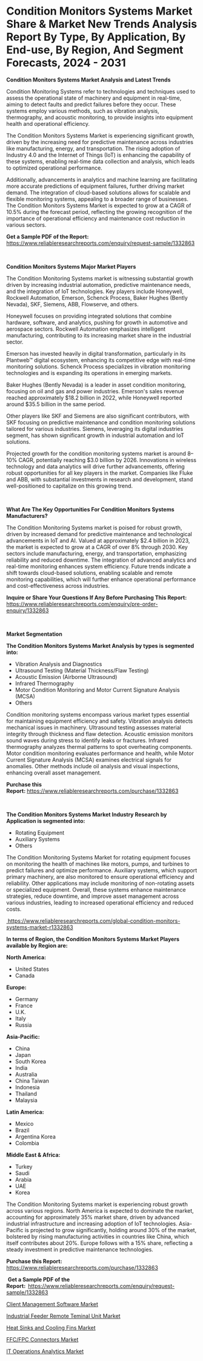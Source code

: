 <p><h1>Condition Monitors Systems Market Share & Market New Trends Analysis Report By Type, By Application, By End-use, By Region, And Segment Forecasts, 2024 - 2031</h1></p><p><strong>Condition Monitors Systems Market Analysis and Latest Trends</strong></p>
<p><p>Condition Monitoring Systems refer to technologies and techniques used to assess the operational state of machinery and equipment in real-time, aiming to detect faults and predict failures before they occur. These systems employ various methods, such as vibration analysis, thermography, and acoustic monitoring, to provide insights into equipment health and operational efficiency.</p><p>The Condition Monitors Systems Market is experiencing significant growth, driven by the increasing need for predictive maintenance across industries like manufacturing, energy, and transportation. The rising adoption of Industry 4.0 and the Internet of Things (IoT) is enhancing the capability of these systems, enabling real-time data collection and analysis, which leads to optimized operational performance. </p><p>Additionally, advancements in analytics and machine learning are facilitating more accurate predictions of equipment failures, further driving market demand. The integration of cloud-based solutions allows for scalable and flexible monitoring systems, appealing to a broader range of businesses. The Condition Monitors Systems Market is expected to grow at a CAGR of 10.5% during the forecast period, reflecting the growing recognition of the importance of operational efficiency and maintenance cost reduction in various sectors.</p></p>
<p><strong>Get a Sample PDF of the Report:&nbsp;</strong> <a href="https://www.reliableresearchreports.com/enquiry/request-sample/1332863?utm_campaign=12&utm_medium=2&utm_source=Github&utm_content=ia&utm_term=01102024&utm_id=condition-monitors-systems">https://www.reliableresearchreports.com/enquiry/request-sample/1332863</a></p>
<p>&nbsp;</p>
<p><strong>Condition Monitors Systems Major Market Players</strong></p>
<p><p>The Condition Monitoring Systems market is witnessing substantial growth driven by increasing industrial automation, predictive maintenance needs, and the integration of IoT technologies. Key players include Honeywell, Rockwell Automation, Emerson, Schenck Process, Baker Hughes (Bently Nevada), SKF, Siemens, ABB, Flowserve, and others.</p><p>Honeywell focuses on providing integrated solutions that combine hardware, software, and analytics, pushing for growth in automotive and aerospace sectors. Rockwell Automation emphasizes intelligent manufacturing, contributing to its increasing market share in the industrial sector.</p><p>Emerson has invested heavily in digital transformation, particularly in its Plantweb™ digital ecosystem, enhancing its competitive edge with real-time monitoring solutions. Schenck Process specializes in vibration monitoring technologies and is expanding its operations in emerging markets.</p><p>Baker Hughes (Bently Nevada) is a leader in asset condition monitoring, focusing on oil and gas and power industries. Emerson's sales revenue reached approximately $18.2 billion in 2022, while Honeywell reported around $35.5 billion in the same period.</p><p>Other players like SKF and Siemens are also significant contributors, with SKF focusing on predictive maintenance and condition monitoring solutions tailored for various industries. Siemens, leveraging its digital industries segment, has shown significant growth in industrial automation and IoT solutions.</p><p>Projected growth for the condition monitoring systems market is around 8–10% CAGR, potentially reaching $3.0 billion by 2026. Innovations in wireless technology and data analytics will drive further advancements, offering robust opportunities for all key players in the market. Companies like Fluke and ABB, with substantial investments in research and development, stand well-positioned to capitalize on this growing trend.</p></p>
<p>&nbsp;</p>
<p><strong>What Are The Key Opportunities For Condition Monitors Systems Manufacturers?</strong></p>
<p><p>The Condition Monitoring Systems market is poised for robust growth, driven by increased demand for predictive maintenance and technological advancements in IoT and AI. Valued at approximately $2.4 billion in 2023, the market is expected to grow at a CAGR of over 8% through 2030. Key sectors include manufacturing, energy, and transportation, emphasizing reliability and reduced downtime. The integration of advanced analytics and real-time monitoring enhances system efficiency. Future trends indicate a shift towards cloud-based solutions, enabling scalable and remote monitoring capabilities, which will further enhance operational performance and cost-effectiveness across industries.</p></p>
<p><strong>Inquire or Share Your Questions If Any Before Purchasing This Report:</strong> <a href="https://www.reliableresearchreports.com/enquiry/pre-order-enquiry/1332863?utm_campaign=12&utm_medium=2&utm_source=Github&utm_content=ia&utm_term=01102024&utm_id=condition-monitors-systems">https://www.reliableresearchreports.com/enquiry/pre-order-enquiry/1332863</a></p>
<p>&nbsp;</p>
<p><strong>Market Segmentation</strong></p>
<p><strong>The Condition Monitors Systems Market Analysis by types is segmented into:</strong></p>
<p><ul><li>Vibration Analysis and Diagnostics</li><li>Ultrasound Testing (Material Thickness/Flaw Testing)</li><li>Acoustic Emission (Airborne Ultrasound)</li><li>Infrared Thermography</li><li>Motor Condition Monitoring and Motor Current Signature Analysis (MCSA)</li><li>Others</li></ul></p>
<p><p>Condition monitoring systems encompass various market types essential for maintaining equipment efficiency and safety. Vibration analysis detects mechanical issues in machinery. Ultrasound testing assesses material integrity through thickness and flaw detection. Acoustic emission monitors sound waves during stress to identify leaks or fractures. Infrared thermography analyzes thermal patterns to spot overheating components. Motor condition monitoring evaluates performance and health, while Motor Current Signature Analysis (MCSA) examines electrical signals for anomalies. Other methods include oil analysis and visual inspections, enhancing overall asset management.</p></p>
<p><strong>Purchase this Report:&nbsp;</strong><a href="https://www.reliableresearchreports.com/purchase/1332863?utm_campaign=12&utm_medium=2&utm_source=Github&utm_content=ia&utm_term=01102024&utm_id=condition-monitors-systems">https://www.reliableresearchreports.com/purchase/1332863</a></p>
<p>&nbsp;</p>
<p><strong>The Condition Monitors Systems Market Industry Research by Application is segmented into:</strong></p>
<p><ul><li>Rotating Equipment</li><li>Auxiliary Systems</li><li>Others</li></ul></p>
<p><p>The Condition Monitoring Systems Market for rotating equipment focuses on monitoring the health of machines like motors, pumps, and turbines to predict failures and optimize performance. Auxiliary systems, which support primary machinery, are also monitored to ensure operational efficiency and reliability. Other applications may include monitoring of non-rotating assets or specialized equipment. Overall, these systems enhance maintenance strategies, reduce downtime, and improve asset management across various industries, leading to increased operational efficiency and reduced costs.</p></p>
<p><a href="https://www.reliableresearchreports.com/global-condition-monitors-systems-market-r1332863?utm_campaign=12&utm_medium=2&utm_source=Github&utm_content=ia&utm_term=01102024&utm_id=condition-monitors-systems">&nbsp;https://www.reliableresearchreports.com/global-condition-monitors-systems-market-r1332863</a></p>
<p><strong>In terms of Region, the Condition Monitors Systems Market Players available by Region are:</strong></p>
<p>
    <p> <strong> North America: </strong>
        <ul>
            <li>United States</li>
            <li>Canada</li>
        </ul>
        </p> 
    <p> <strong> Europe: </strong>
        <ul>
            <li>Germany</li>
            <li>France</li>
            <li>U.K.</li>
            <li>Italy</li>
            <li>Russia</li>
        </ul>
        </p> 
    <p> <strong> Asia-Pacific: </strong>
        <ul>
            <li>China</li>
            <li>Japan</li>
            <li>South Korea</li>
            <li>India</li>
            <li>Australia</li>
            <li>China Taiwan</li>
            <li>Indonesia</li>
            <li>Thailand</li>
            <li>Malaysia</li>
        </ul>
        </p> 
    <p> <strong> Latin America: </strong>
        <ul>
            <li>Mexico</li>
            <li>Brazil</li>
            <li>Argentina Korea</li>
            <li>Colombia</li>
        </ul>
        </p> 
    <p> <strong> Middle East & Africa: </strong>
        <ul>
            <li>Turkey</li>
            <li>Saudi</li>
            <li>Arabia</li>
            <li>UAE</li>
            <li>Korea</li>
        </ul>
    </p>
    </p>
<p><p>The Condition Monitoring Systems market is experiencing robust growth across various regions. North America is expected to dominate the market, accounting for approximately 35% market share, driven by advanced industrial infrastructure and increasing adoption of IoT technologies. Asia-Pacific is projected to grow significantly, holding around 30% of the market, bolstered by rising manufacturing activities in countries like China, which itself contributes about 20%. Europe follows with a 15% share, reflecting a steady investment in predictive maintenance technologies.</p></p>
<p><strong>Purchase this Report: </strong><a href="https://www.reliableresearchreports.com/purchase/1332863?utm_campaign=12&utm_medium=2&utm_source=Github&utm_content=ia&utm_term=01102024&utm_id=condition-monitors-systems">https://www.reliableresearchreports.com/purchase/1332863</a></p>
<p>&nbsp;<strong>Get a Sample PDF of the Report:&nbsp;&nbsp;</strong><a href="https://www.reliableresearchreports.com/enquiry/request-sample/1332863?utm_campaign=12&utm_medium=2&utm_source=Github&utm_content=ia&utm_term=01102024&utm_id=condition-monitors-systems">https://www.reliableresearchreports.com/enquiry/request-sample/1332863</a></p>
<p><strong></strong></p>
<p><p><a href="https://www.linkedin.com/pulse/future-innovation-global-client-management-software-market-skscf?utm_campaign=12&utm_medium=2&utm_source=Github&utm_content=ia&utm_term=01102024&utm_id=condition-monitors-systems">Client Management Software Market</a></p><p><a href="https://github.com/AbbasMahmud554/Market-Research-Report-List-1/blob/main/industrial-feeder-remote-teminal-unit-market.md?utm_campaign=12&utm_medium=2&utm_source=Github&utm_content=ia&utm_term=01102024&utm_id=condition-monitors-systems">Industrial Feeder Remote Teminal Unit Market</a></p><p><a href="https://issuu.com/reportprime-2/docs/heat-sinks-and-cooling-fins-market-_78b24dc14f80ea?utm_campaign=12&utm_medium=2&utm_source=Github&utm_content=ia&utm_term=01102024&utm_id=condition-monitors-systems">Heat Sinks and Cooling Fins Market</a></p><p><a href="https://issuu.com/reportprime-2/docs/ffcfpc-connectors-market-size-2030._85cb8cafca90a3?utm_campaign=12&utm_medium=2&utm_source=Github&utm_content=ia&utm_term=01102024&utm_id=condition-monitors-systems">FFC/FPC Connectors Market</a></p><p><a href="https://www.linkedin.com/pulse/evolution-operations-analytics-market-key-shifts-from-2024-3ahgf?utm_campaign=12&utm_medium=2&utm_source=Github&utm_content=ia&utm_term=01102024&utm_id=condition-monitors-systems">IT Operations Analytics Market</a></p></p>